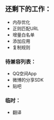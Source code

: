 ## 还剩下的工作：
* 内存优化
* 正则匹配URL
* 增量白名单
* 添加应用
* 复制规则

### 待兼容列表：
* QQ空间App
* 微博的分享SDK
* 贴吧

### 临时：
* 翻译